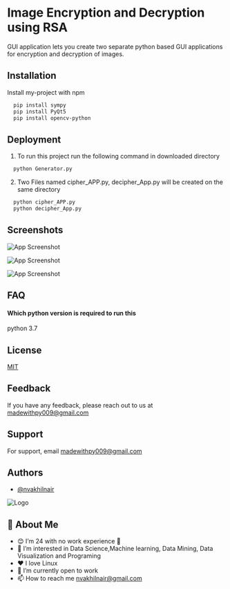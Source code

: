 
# Image Encryption and Decryption using RSA

GUI application lets you create two separate python based GUI applications for encryption and decryption of images.
## Installation

Install my-project with npm

```bash
  pip install sympy
  pip install PyQt5
  pip install opencv-python
```
    
## Deployment

1. To run this project run the following command in downloaded directory

```bash
  python Generator.py
```

2. Two Files named cipher_APP.py, decipher_App.py will be created on the same directory

```bash
  python cipher_APP.py
  python decipher_App.py
```


## Screenshots

![App Screenshot](https://cdn1.bbcode0.com/uploads/2021/8/10/e206a59076b4d6b5c20fe842f30e52a9-full.png)

![App Screenshot](https://cdn1.bbcode0.com/uploads/2021/8/11/0d780f91a41858c1bb5b46531814dcaf-full.png)

![App Screenshot](https://cdn1.bbcode0.com/uploads/2021/8/11/ba31cbf940976bb8a25e6ceee0522bbd-full.png)
## FAQ

#### Which python version is required to run this

python 3.7

  
## License

[MIT](https://choosealicense.com/licenses/mit/)

  
## Feedback

If you have any feedback, please reach out to us at madewithpy009@gmail.com

  
## Support

For support, email madewithpy009@gmail.com

  
## Authors

- [@nvakhilnair](https://github.com/nvakhilnair)

  
![Logo](https://cdn1.bbcode0.com/uploads/2021/8/10/e7b5c5b1dc5b9a6f848ee9135f2e000c-full.png)

    
## 🚀 About Me
- 😊 I’m 24 with no work experience 🤪
- 👀 I’m interested in Data Science,Machine learning, Data Mining, Data Visualization and Programing
- ❤️ I love Linux 
- 🌱 I’m currently open to work
- 📫 How to reach me nvakhilnair@gmail.com
